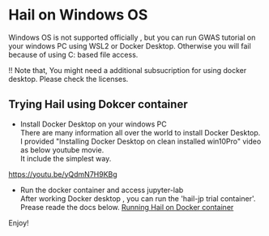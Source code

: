# Hail on Windows OS
Windows OS is not supported officially , but you can run GWAS tutorial on your windows PC using WSL2 or Docker Desktop.
Otherwise you will fail because of using C: based file access.


!! Note that, You might need a additional subsucription for using docker desktop. Please check the licenses.

## Trying Hail using Dokcer container
- Install Docker Desktop on your windows PC  
There are many information all over the world to install Docker Desktop.  
I provided "Installing Docker Desktop on clean installed win10Pro" video as below youtube movie.  
It include the simplest way.  

https://youtu.be/yQdmN7H9KBg

- Run the docker container and access jupyter-lab   
After working Docker desktop , you can run the 'hail-jp trial container'.
Prease reade the docs below.
[Running Hail on Docker container](../for_docker_users/README.md) 


Enjoy! 

